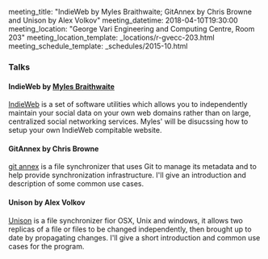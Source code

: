 meeting_title: "IndieWeb by Myles Braithwaite; GitAnnex by Chris Browne and Unison by Alex Volkov"
meeting_datetime: 2018-04-10T19:30:00
meeting_location: "George Vari Engineering and Computing Centre, Room 203"
meeting_location_template: _locations/r-gvecc-203.html
meeting_schedule_template: _schedules/2015-10.html

### Talks

#### IndieWeb by [Myles Braithwaite](https://mylesb.ca/)

[IndieWeb](https://indieweb.org/) is a set of software utilities which allows you to independently maintain your social data on your own web domains rather than on large, centralized social networking services. Myles' will be disucssing how to setup your own IndieWeb compitable website.

#### GitAnnex by Chris Browne

[git annex](https://git-annex.branchable.com/) is a file synchronizer that uses Git to manage its metadata and to help provide synchronization infrastructure.  I'll give an introduction and description of some common use cases.

#### Unison by Alex Volkov

[Unison](https://www.cis.upenn.edu/~bcpierce/unison/) is a file synchronizer fior OSX, Unix and windows, it allows two replicas of a file or files to be changed independently, then brought up to date by propagating changes. I'll give a short introduction and common use cases for the program.
